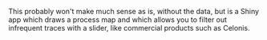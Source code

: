 This probably won't make much sense as is, without the data, but is a Shiny app which draws a process map and which allows you to filter out infrequent traces with a slider, like commercial products such as Celonis.
